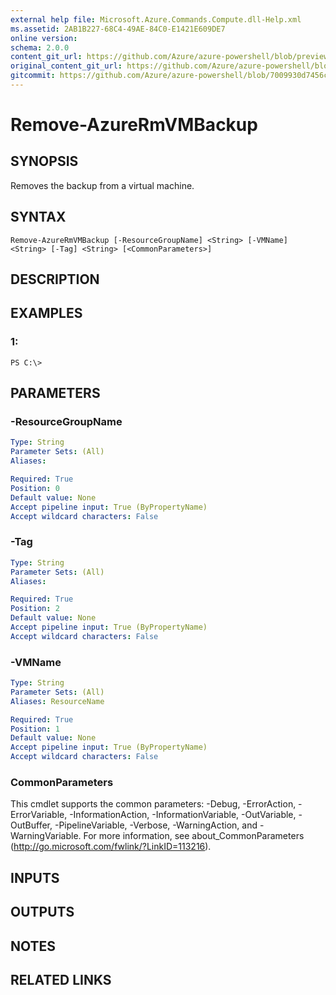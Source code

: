 ```yaml
---
external help file: Microsoft.Azure.Commands.Compute.dll-Help.xml
ms.assetid: 2AB1B227-68C4-49AE-84C0-E1421E609DE7
online version:
schema: 2.0.0
content_git_url: https://github.com/Azure/azure-powershell/blob/preview/src/ResourceManager/Compute/Commands.Compute/help/Remove-AzureRmVMBackup.md
original_content_git_url: https://github.com/Azure/azure-powershell/blob/preview/src/ResourceManager/Compute/Commands.Compute/help/Remove-AzureRmVMBackup.md
gitcommit: https://github.com/Azure/azure-powershell/blob/7009930d7456c353a2b6cbeee31d583bde28592c
---
```


# Remove-AzureRmVMBackup

## SYNOPSIS
Removes the backup from a virtual machine.

## SYNTAX

```
Remove-AzureRmVMBackup [-ResourceGroupName] <String> [-VMName] <String> [-Tag] <String> [<CommonParameters>]
```

## DESCRIPTION

## EXAMPLES

### 1:
```
PS C:\> 
```

## PARAMETERS

### -ResourceGroupName
```yaml
Type: String
Parameter Sets: (All)
Aliases: 

Required: True
Position: 0
Default value: None
Accept pipeline input: True (ByPropertyName)
Accept wildcard characters: False
```

### -Tag
```yaml
Type: String
Parameter Sets: (All)
Aliases: 

Required: True
Position: 2
Default value: None
Accept pipeline input: True (ByPropertyName)
Accept wildcard characters: False
```

### -VMName
```yaml
Type: String
Parameter Sets: (All)
Aliases: ResourceName

Required: True
Position: 1
Default value: None
Accept pipeline input: True (ByPropertyName)
Accept wildcard characters: False
```

### CommonParameters
This cmdlet supports the common parameters: -Debug, -ErrorAction, -ErrorVariable, -InformationAction, -InformationVariable, -OutVariable, -OutBuffer, -PipelineVariable, -Verbose, -WarningAction, and -WarningVariable. For more information, see about_CommonParameters (http://go.microsoft.com/fwlink/?LinkID=113216).

## INPUTS

## OUTPUTS

## NOTES

## RELATED LINKS

